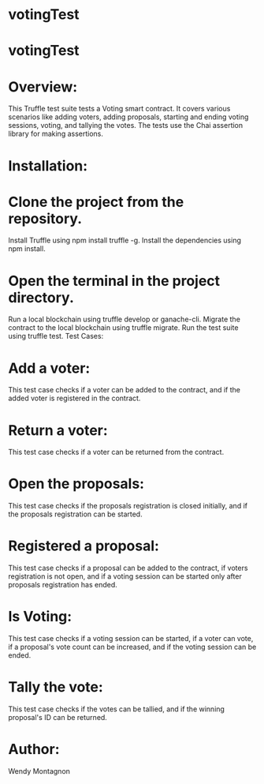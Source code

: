 # votingTest
# votingTest

# Overview:
This Truffle test suite tests a Voting smart contract. It covers various scenarios like adding voters, adding proposals, starting and ending voting sessions, voting, and tallying the votes. The tests use the Chai assertion library for making assertions.

# Installation:

# Clone the project from the repository.
Install Truffle using npm install truffle -g.
Install the dependencies using npm install.


# Open the terminal in the project directory.
Run a local blockchain using truffle develop or ganache-cli.
Migrate the contract to the local blockchain using truffle migrate.
Run the test suite using truffle test.
Test Cases:

# Add a voter:
This test case checks if a voter can be added to the contract, and if the added voter is registered in the contract.

# Return a voter:
This test case checks if a voter can be returned from the contract.

# Open the proposals:
This test case checks if the proposals registration is closed initially, and if the proposals registration can be started.

# Registered a proposal:
This test case checks if a proposal can be added to the contract, if voters registration is not open, and if a voting session can be started only after proposals registration has ended.

# Is Voting:
This test case checks if a voting session can be started, if a voter can vote, if a proposal's vote count can be increased, and if the voting session can be ended.

# Tally the vote:
This test case checks if the votes can be tallied, and if the winning proposal's ID can be returned.

# Author:
Wendy Montagnon




